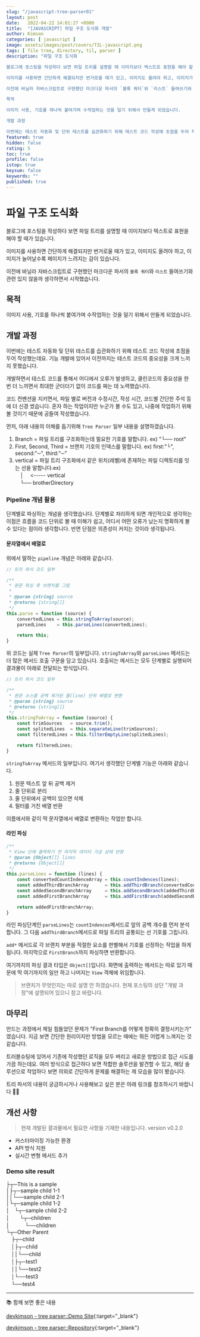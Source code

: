 ```yaml
---
slug: "/javascript-tree-parser01"
layout: post
date:   2022-04-22 14:01:27 +0900
title:  "[JAVASCRIPT] 파일 구조 도식화 개발"
author: Kimson
categories: [ javascript ]
image: assets/images/post/covers/TIL-javascript.png
tags: [ file tree, directory, til, parser ]
description: "파일 구조 도식화

블로그에 포스팅을 작성하다 보면 파일 트리를 설명할 때 이미지보다 텍스트로 표현을 해야 할 때가 있습니다.

이미지를 사용하면 간단하게 해결되지만 번거로울 때가 있고, 이미지도 올려야 하고, 이미지가 늘어날수록 페이지가 느려지는 감이 있습니다.

이전에 바닐라 자바스크립트로 구현했던 마크다운 파서의 `블록 쿼터`와 `리스트` 들여쓰기와 관련 있지 않을까 생각하면서 시작했습니다.

목적

이미지 사용, 기호를 하나씩 붙여가며 수작업하는 것을 덜기 위해서 만들게 되었습니다.

개발 과정

이번에는 테스트 자동화 및 단위 테스트를 습관화하기 위해 테스트 코드 작성에 초점을 두어 작성했는데요. 기능 개발에 있어서 이전까지는 테스트 코드의 중요성을 크게 느끼지 못했습니다."
featured: true
hidden: false
rating: 5
toc: true
profile: false
istop: true
keysum: false
keywords: ""
published: true
---
```


# 파일 구조 도식화

블로그에 포스팅을 작성하다 보면 파일 트리를 설명할 때 이미지보다 텍스트로 표현을 해야 할 때가 있습니다.

이미지를 사용하면 간단하게 해결되지만 번거로울 때가 있고, 이미지도 올려야 하고, 이미지가 늘어날수록 페이지가 느려지는 감이 있습니다.

이전에 바닐라 자바스크립트로 구현했던 마크다운 파서의 `블록 쿼터`와 `리스트` 들여쓰기와 관련 있지 않을까 생각하면서 시작했습니다.

## 목적

이미지 사용, 기호를 하나씩 붙여가며 수작업하는 것을 덜기 위해서 만들게 되었습니다.

## 개발 과정

이번에는 테스트 자동화 및 단위 테스트를 습관화하기 위해 테스트 코드 작성에 초점을 두어 작성했는데요. 기능 개발에 있어서 이전까지는 테스트 코드의 중요성을 크게 느끼지 못했습니다.

개발하면서 테스트 코드를 통해서 어디에서 오류가 발생하고, 클린코드의 중요성을 한 번 더 느끼면서 최대한 군더더기 없이 코드를 짜는 데 노력했습니다.

코드 컨벤션을 지키면서, 파일 별로 버전과 수정시간, 작성 시간, 코드별 간단한 주석 등에 더 신경 썼습니다. 혼자 하는 작업이지만 누군가 볼 수도 있고, 나중에 작업하기 위해 볼 것이기 때문에 공들여 작성했습니다.

먼저, 아래 내용의 이해를 돕기위해 `Tree Parser` 일부 내용을 설명하겠습니다.

1. Branch = 파일 트리를 구조화하는데 필요한 기호를 말합니다. ex) "└── root"
2. First, Second, Third = 브랜치 기호의 인덱스를 말합니다. ex) first:"└", second:"─", third:"─"
3. vertical = 파일 트리 구조화에서 같은 위치(레벨)에 존재하는 파일 디렉토리를 잇는 선을 말합니다.ex)   
　│　 <----- vertical   
　└── brotherDirectory

### Pipeline 개념 활용

단계별로 파싱하는 개념을 생각했습니다. 단계별로 처리하게 되면 개인적으로 생각하는 이점은 흐름을 코드 단위로 볼 때 이해가 쉽고, 어디서 어떤 오류가 났는지 명확하게 볼 수 있다는 점이라 생각합니다. 반면 단점은 의존성이 커지는 것이라 생각됩니다.

#### 문자열에서 배열로

위에서 말하는 `pipeline` 개념은 아래와 같습니다.

```javascript
// 트리 파서 코드 일부

/**
 * 원문 파싱 후 브랜치를 그림
 * 
 * @param {string} source 
 * @returns {string[]}
 */
this.parse = function (source) {
    convertedLines = this.stringToArray(source);
    parsedLines    = this.parseLines(convertedLines);

    return this;
}
```

위 코드는 실제 `Tree Parser`의 일부입니다. `stringToArray`와 `parseLines` 메서드는 더 많은 메서드 호출 구문을 담고 있습니다. 호출되는 메서드는 모두 단계별로 실행되어 결과물이 아래로 전달되는 방식입니다.

```javascript
// 트리 파서 코드 일부

/**
 * 원문 소스를 공백 제거된 줄(line) 단위 배열로 변환
 * @param {string} source 
 * @returns {string[]}
 */
this.stringToArray = function (source) {
    const trimSources   = source.trim();
    const splitedLines  = this.separateLine(trimSources);
    const filteredLines = this.filterEmptyLine(splitedLines);

    return filteredLines;
}
```

`stringToArray` 메서드의 일부입니다. 여기서 생각했던 단계별 기능은 아래와 같습니다.

1. 원문 텍스트 앞 뒤 공백 제거
2. 줄 단위로 분리
3. 줄 단위에서 공백이 있으면 삭제
4. 필터를 거친 배열 반환

이름에서와 같이 딱 문자열에서 배열로 변환하는 작업만 합니다.

#### 라인 파싱

```javascript
/**
 * View 단에 출력하기 전 마지막 데이터 가공 상태 반환
 * @param {Object[]} lines 
 * @returns {Object[]}
 */
this.parseLines = function (lines) {
    const convertedCountIndenceArray = this.countIndences(lines);
    const addedThirdBranchArray      = this.addThirdBranch(convertedCountIndenceArray);
    const addedSecondBranchArray     = this.addSecondBranch(addedThirdBranchArray);
    const addedFirstBranchArray      = this.addFirstBranch(addedSecondBranchArray);

    return addedFirstBranchArray;
}
```

라인 파싱단계인 `parseLines`는 `countIndences`메서드로 앞의 공백 개수를 먼저 분석합니다. 그 다음 `addThirdBranch`메서드로 파일 트리의 공통되는 선 기호를 그립니다.

`add*` 메서드로 각 브랜치 부분을 적절한 요소를 판별해서 기호를 선정하는 작업을 하게 됩니다. 마지막으로 `FirstBranch`까지 파싱하면 반환합니다.

여기까지의 파싱 결과 타입은 `Object[]`입니다. 화면에 출력하는 메서드는 따로 있기 때문에 딱 여기까지의 일만 하고 나머지는 `View` 객체에 위임합니다.

> 브랜치가 무엇인지는 따로 설명 안 하겠습니다. 현재 포스팅의 상단 "개발 과정"에 설명되어 있으니 참고 바랍니다.

## 마무리

만드는 과정에서 제일 힘들었던 문제가 "First Branch를 어떻게 정확히 결정시키는가" 였습니다. 지금 보면 간단한 원리이지만 방법을 모르는 때에는 뭐든 어렵게 느껴지는 것 같습니다.

트러블슈팅에 있어서 기존에 작성했던 로직을 모두 버리고 새로운 방법으로 접근 시도를 가끔 하는데요. 여러 방식으로 접근하다 보면 적합한 솔루션을 발견할 수 있고, 해당 솔루션으로 작업하다 보면 의외로 간단하게 문제를 해결하는 제 모습을 많이 봤습니다.

트리 파서의 내용이 궁금하시거나 사용해보고 싶은 분은 아래 링크를 참조하시기 바랍니다 🙇‍♂️

## 개선 사항

> 현재 개발된 결과물에서 필요한 사항을 기재한 내용입니다.
> version v0.2.0

- 커스터마이징 가능한 환경
- API 방식 지원
- 실시간 변형 메서드 추가

### Demo site result

├┬─This is a sample   
│├┬─sample child 1-1   
││└──sample child 2-1   
│└┬─sample child 1-2   
│　└┬─sample child 2-2   
│　　└┬─children   
│　　　└──children   
└┬─Other Parent   
　├┬─child   
　│├┬─child   
　││└──child   
　│├┬─test1   
　││└──test2   
　│└──test3   
　└──test4

-----

📚 함께 보면 좋은 내용

[devkimson - tree parser::Demo Site](https://kkn1125.github.io/treeparser/){:target="_blank"}

[devkimson - tree parser::Repository](https://github.com/kkn1125/treeparser/){:target="_blank"}